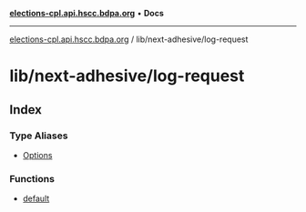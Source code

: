 [**elections-cpl.api.hscc.bdpa.org**](../../../README.md) • **Docs**

***

[elections-cpl.api.hscc.bdpa.org](../../../README.md) / lib/next-adhesive/log-request

# lib/next-adhesive/log-request

## Index

### Type Aliases

- [Options](type-aliases/Options.md)

### Functions

- [default](functions/default.md)
